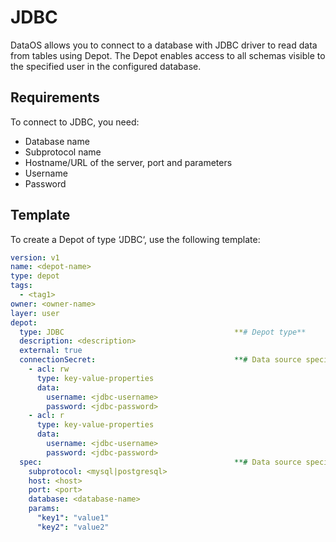 # **JDBC**

DataOS allows you to connect to a database with JDBC driver to read data from tables using Depot. The Depot enables access to all schemas visible to the specified user in the configured database.

## **Requirements**

To connect to JDBC, you need:

- Database name
- Subprotocol name
- Hostname/URL of the server, port and parameters
- Username
- Password

## **Template**

To create a Depot of type ‘JDBC‘, use the following template:

```yaml
version: v1
name: <depot-name>
type: depot
tags:
  - <tag1>
owner: <owner-name>
layer: user
depot:
  type: JDBC                                      **# Depot type**
  description: <description>
  external: true
  connectionSecret:                               **# Data source specific configurations**
    - acl: rw
      type: key-value-properties
      data:
        username: <jdbc-username>
        password: <jdbc-password>
    - acl: r
      type: key-value-properties
      data:
        username: <jdbc-username>
        password: <jdbc-password>
  spec:                                           **# Data source specific configurations**
    subprotocol: <mysql|postgresql>
    host: <host>
    port: <port>
    database: <database-name>
    params:
      "key1": "value1"
      "key2": "value2"
```